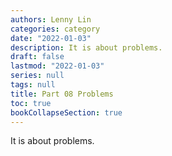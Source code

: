 ```yaml
---
authors: Lenny Lin
categories: category
date: "2022-01-03"
description: It is about problems.
draft: false
lastmod: "2022-01-03"
series: null
tags: null
title: Part 08 Problems
toc: true
bookCollapseSection: true
---
```


It is about problems.

<!--more-->

